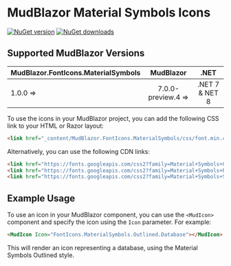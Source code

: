 # MudBlazor Material Symbols Icons
[![NuGet version](https://img.shields.io/nuget/v/MudBlazor.FontIcons.MaterialSymbols?color=ff4081&label=nuget%20version&logo=nuget&style=flat-square)](https://www.nuget.org/packages/MudBlazor.FontIcons.MaterialSymbols/)
[![NuGet downloads](https://img.shields.io/nuget/dt/MudBlazor.FontIcons.MaterialSymbols?color=ff4081&label=nuget%20downloads&logo=nuget&style=flat-square)](https://www.nuget.org/packages/MudBlazor.FontIcons.MaterialSymbols/)

## Supported MudBlazor Versions

| MudBlazor.FontIcons.MaterialSymbols  |    MudBlazor    |      .NET       |
| :------------- | :-------------: | :-------------: |
| 1.0.0  => |     7.0.0-preview.4 =>      |     .NET 7 & NET 8      |


To use the icons in your MudBlazor project, you can add the following CSS link to your HTML or Razor layout:

```html
<link href="_content/MudBlazor.FontIcons.MaterialSymbols/css/font.min.css" rel="stylesheet" />
```

Alternatively, you can use the following CDN links:

```html
<link href="https://fonts.googleapis.com/css2?family=Material+Symbols+Outlined" rel="stylesheet" />
<link href="https://fonts.googleapis.com/css2?family=Material+Symbols+Rounded" rel="stylesheet" />
<link href="https://fonts.googleapis.com/css2?family=Material+Symbols+Sharp" rel="stylesheet" />
```

## Example Usage

To use an icon in your MudBlazor component, you can use the `<MudIcon>` component and specify the icon using the `Icon` parameter. For example:

```html
<MudIcon Icon="FontIcons.MaterialSymbols.Outlined.Database"></MudIcon>
```

This will render an icon representing a database, using the Material Symbols Outlined style.

